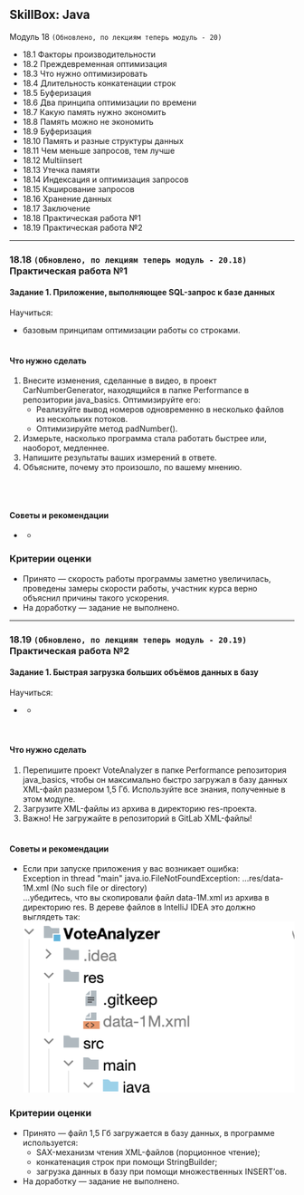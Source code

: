 ## SkillBox: Java

Модуль 18 `(Обновлено, по лекциям теперь модуль - 20)`

- 18.1 Факторы производительности
- 18.2 Преждевременная оптимизация
- 18.3 Что нужно оптимизировать
- 18.4 Длительность конкатенации строк
- 18.5 Буферизация
- 18.6 Два принципа оптимизации по времени
- 18.7 Какую память нужно экономить
- 18.8 Память можно не экономить
- 18.9 Буферизация
- 18.10 Память и разные структуры данных
- 18.11 Чем меньше запросов, тем лучше
- 18.12 Multiinsert
- 18.13 Утечка памяти
- 18.14 Индексация и оптимизация запросов
- 18.15 Кэширование запросов
- 18.16 Хранение данных
- 18.17 Заключение
- 18.18 Практическая работа №1
- 18.19 Практическая работа №2

---

### 18.18 `(Обновлено, по лекциям теперь модуль - 20.18)` Практическая работа №1
#### Задание 1. Приложение, выполняющее SQL-запрос к базе данных

Научиться:
+ базовым принципам оптимизации работы со строками.
<br><br>

#### Что нужно сделать
1. Внесите изменения, сделанные в видео, в проект CarNumberGenerator, находящийся 
в папке Performance в репозитории java_basics. Оптимизируйте его:
   + Реализуйте вывод номеров одновременно в несколько файлов из нескольких потоков.
   + Оптимизируйте метод padNumber().
2. Измерьте, насколько программа стала работать быстрее или, наоборот, медленнее.
3. Напишите результаты ваших измерений в ответе.
4. Объясните, почему это произошло, по вашему мнению.
<br>
<br>

#### Советы и рекомендации
+ -

### Критерии оценки
+ Принято — скорость работы программы заметно увеличилась, проведены замеры 
скорости работы, участник курса верно объяснил причины такого ускорения.
+ На доработку — задание не выполнено.

---

### 18.19 `(Обновлено, по лекциям теперь модуль - 20.19)` Практическая работа №2
#### Задание 1. Быстрая загрузка больших объёмов данных в базу

Научиться:
+ -
  <br><br>

#### Что нужно сделать
1. Перепишите проект VoteAnalyzer в папке Performance репозитория java_basics, 
чтобы он максимально быстро загружал в базу данных XML-файл размером 1,5 Гб. 
Используйте все знания, полученные в этом модуле.
2. Загрузите XML-файлы из архива в директорию res-проекта.
3. Важно! Не загружайте в репозиторий в GitLab XML-файлы!
   <br>
   <br>

#### Советы и рекомендации
+ Если при запуске приложения у вас возникает ошибка:<br>
    Exception in thread "main" java.io.FileNotFoundException: …res/data-1M.xml 
    (No such file or directory)<br>
    …убедитесь, что вы скопировали файл data-1M.xml из архива в директорию res. 
    В дереве файлов в IntelliJ IDEA это должно выглядеть так:
    ![img_6.png](img_6.png)

### Критерии оценки
+ Принято — файл 1,5 Гб загружается в базу данных, в программе используется:
    - SAX-механизм чтения XML-файлов (порционное чтение);
    - конкатенация строк при помощи StringBuilder;
    - загрузка данных в базу при помощи множественных INSERT’ов.
+ На доработку — задание не выполнено.